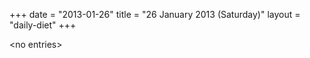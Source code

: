 +++
date = "2013-01-26"
title = "26 January 2013 (Saturday)"
layout = "daily-diet"
+++

<p>&lt;no entries&gt;</p>
